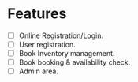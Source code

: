 # Features

- [ ] Online Registration/Login.
- [ ] User registration.
- [ ] Book Inventory management.
- [ ] Book booking & availability check.
- [ ] Admin area.
